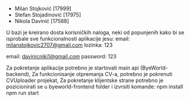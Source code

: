 - Milan Stojković		[17999]
- Stefan Stojadinović	[17975]
- Nikola Davinić 		[17588]

U bazi je kreirano dosta korisničkih naloga, neki od popunjenih kako bi se isprobale sve funkcionalnosti aplikacije jesu:
email: milanstojkovic2707@gmail.com
lozinka: 123

email: davinicniki1@gmail.com
password: 123

Za pokretanje aplikacije potrebno je startovati main api (ByeWorld-backend),
Za funkcionisanje otpremanja CV-a, potrebno je pokrenuti CVUploader projekat,
Za pokretanje klijentske strane potrebno je pozicionirati se u byeworld-frontend folder
i izvrsiti komande:
	npm install 
	npm run start
